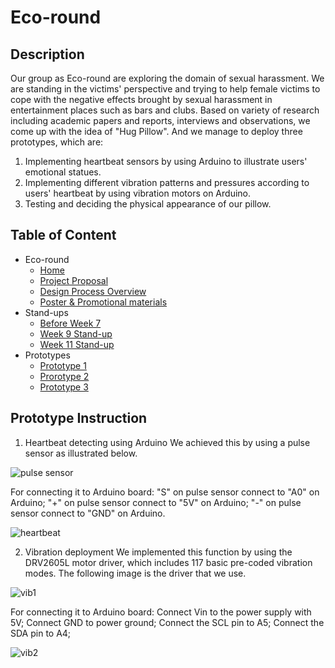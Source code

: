 # Eco-round

## Description

Our group as Eco-round are exploring the domain of sexual harassment. We are standing in the victims' perspective and trying to help female victims to cope with the negative effects brought by sexual harassment in entertainment places such as bars and clubs. Based on variety of research including academic papers and reports, interviews and observations, we come up with the idea of "Hug Pillow". And we manage to deploy three prototypes, which are:
1. Implementing heartbeat sensors by using Arduino to illustrate users' emotional statues.
2. Implementing different vibration patterns and pressures according to users' heartbeat by using vibration motors on Arduino.
3. Testing and deciding the physical appearance  of our pillow.

## Table of Content
* Eco-round
  * [Home](https://github.com/deco3500-2018/Eco-round/wiki)
  * [Project Proposal](https://github.com/deco3500-2018/Eco-round/wiki/Proposal)
  * [Design Process Overview](https://github.com/deco3500-2018/Eco-round/wiki/Design-Process-Overview)
  * [Poster & Promotional materials](https://github.com/deco3500-2018/Eco-round/wiki/Poster-&-Promotional-Materials)
* Stand-ups
  * [Before Week 7](https://github.com/deco3500-2018/Eco-round/wiki/Ongoing-Document---Before-Week-7)
  * [Week 9 Stand-up](https://github.com/deco3500-2018/Eco-round/wiki/Ongoing-Document---Week-9-Stand-up)
  * [Week 11 Stand-up](https://github.com/deco3500-2018/Eco-round/wiki/Ongoing-Document-Week-11-Stand-up-2-Prototype-1)
* Prototypes
  * [Prototype 1](https://github.com/deco3500-2018/Eco-round/wiki/Ongoing-Document-Week-11-Stand-up-2-Prototype-1)
  * [Prorotype 2](https://github.com/deco3500-2018/Eco-round/wiki/Ongoing-Document-Prototype-2)
  * [Prototype 3](https://github.com/deco3500-2018/Eco-round/wiki/Ongoing-Document-Prototype-3)
 
 ## Prototype Instruction
1. Heartbeat detecting using Arduino
 We achieved this by using a pulse sensor as illustrated below.
 
 ![pulse sensor](https://user-images.githubusercontent.com/42561134/47600231-48713000-da01-11e8-99ed-3bacd8b658a9.PNG)
 
 For connecting it to Arduino board:
 "S" on pulse sensor connect to "A0" on Arduino;
 "+" on pulse sensor connect to "5V" on Arduino;
 "-" on pulse sensor connect to "GND" on Arduino.
 
 ![heartbeat](https://user-images.githubusercontent.com/42561134/47600253-97b76080-da01-11e8-81d6-c78e984be1b1.PNG)
 
2. Vibration deployment
 We implemented this function by using the DRV2605L motor driver, which includes 117 basic pre-coded vibration modes. The following     image is the driver that we use.
 
 ![vib1](https://user-images.githubusercontent.com/42561134/47600276-0eecf480-da02-11e8-8543-f5d275c0af57.PNG)
 
 For connecting it to Arduino board:
 Connect Vin to the power supply with 5V;
 Connect GND to power ground;
 Connect the SCL pin to A5;
 Connect the SDA pin to A4;
 
 ![vib2](https://user-images.githubusercontent.com/42561134/47600277-0f858b00-da02-11e8-852f-a8ae75b4fffd.PNG)
 
